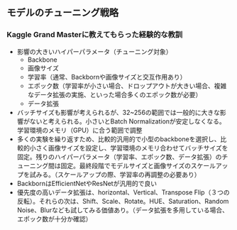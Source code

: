 ## モデルのチューニング戦略

### Kaggle Grand Masterに教えてもらった経験的な教訓 
- 影響の大きいハイパーパラメータ（チューニング対象）
    - Backbone
    - 画像サイズ
    - 学習率（通常、Backbornや画像サイズと交互作用あり）
    - エポック数（学習率が小さい場合、ドロップアウトが大きい場合、複雑なデータ拡張の実施、といった場合多くのエポック数が必要）
    - データ拡張
- バッチサイズも影響が考えられるが、32~256の範囲では一般的に大きな影響がないと考えられる。小さいとBatch Normalizationが安定しなくなる。学習環境のメモリ（GPU）に合う範囲で調整
- 多くの実験を繰り返すため、比較的汎用的で小型のbackboneを選択し、比較的小さく画像サイズを設定し、学習環境のメモリ合わせてバッチサイズを固定。残りのハイパーパラメータ（学習率、エポック数、データ拡張）のチューニング間は固定。最終段階でモデルサイズと画像サイズのスケールアップを試みる。（スケールアップの際、学習率の再調整の必要あり）
- BackbornはEfficientNetやResNetが汎用的で良い
- 優先度の高いデータ拡張は、horizontal、Vertical、Transpose Flip（３つの反転）。それらの次は、Shift、Scale、Rotate。HUE、Saturation、Random Noise、Blurなども試してみる価値あり。（データ拡張を多用している場合、エポック数が十分か確認）


